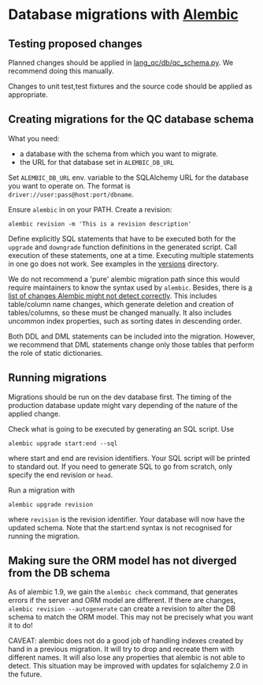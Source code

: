 # Database migrations with [Alembic](https://alembic.sqlalchemy.org/en/latest/)

## Testing proposed changes

Planned changes should be applied in [lang_qc/db/qc_schema.py](../lang_qc/db/qc_schema.py).
We recommend doing this manually.

Changes to unit test,test fixtures and the source code should be applied as
appropriate. 

## Creating migrations for the QC database schema

What you need:

- a database with the schema from which you want to migrate.
- the URL for that database set in `ALEMBIC_DB_URL`

Set `ALEMBIC_DB_URL` env. variable to the SQLAlchemy URL for the database you
want to operate on. The format is `driver://user:pass@host:port/dbname`.

Ensure `alembic` in on your PATH. Create a revision:

```alembic revision -m 'This is a revision description'```

Define explicitly SQL statements that have to be executed both for the
`upgrade` and `downgrade` function definitions in the generated script.
Call execution of these statements, one at a time. Executing multiple
statements in one go does not work. See examples in the [versions](./versions)
directory.

We do not recommend a 'pure' alembic migration path since this would require
maintainers to know the syntax used by `alembic`. Besides, there is
[a list of changes Alembic might not detect correctly]. This includes
table/column name changes, which generate deletion and creation of tables/columns,
so these must be changed manually. It also includes uncommon index properties,
such as sorting dates in descending order.

Both DDL and DML statements can be included into the  migration. However, we
recommend that DML statements change only those tables that perform the
role of static dictionaries.

## Running migrations

Migrations should be run on the dev database first. The timing of the
production database update might vary depending of the nature of the
applied change. 

Check what is going to be executed by generating an SQL script. Use

```alembic upgrade start:end --sql```

where start and end are revision identifiers. Your SQL script will be printed to
standard out. If you need to generate SQL to go from scratch, only specify the
end revision or `head`.

Run a migration with

```alembic upgrade revision```

where `revision` is the revision identifier. Your database will now have the
updated schema. Note that the start:end syntax is not recognised for running
the migration.

[a list of changes Alembic might not detect correctly]: https://alembic.sqlalchemy.org/en/latest/autogenerate.html#what-does-autogenerate-detect-and-what-does-it-not-detect

## Making sure the ORM model has not diverged from the DB schema

As of alembic 1.9, we gain the `alembic check` command, that generates errors
if the server and ORM model are different. If there are changes,
`alembic revision --autogenerate` can create a revision to alter the DB schema
to match the ORM model. This may not be precisely what you want it to do!

CAVEAT: alembic does not do a good job of handling indexes created by hand in
a previous migration. It will try to drop and recreate them with different
names. It will also lose any properties that alembic is not able to detect.
This situation may be improved with updates for sqlalchemy 2.0 in the future.
